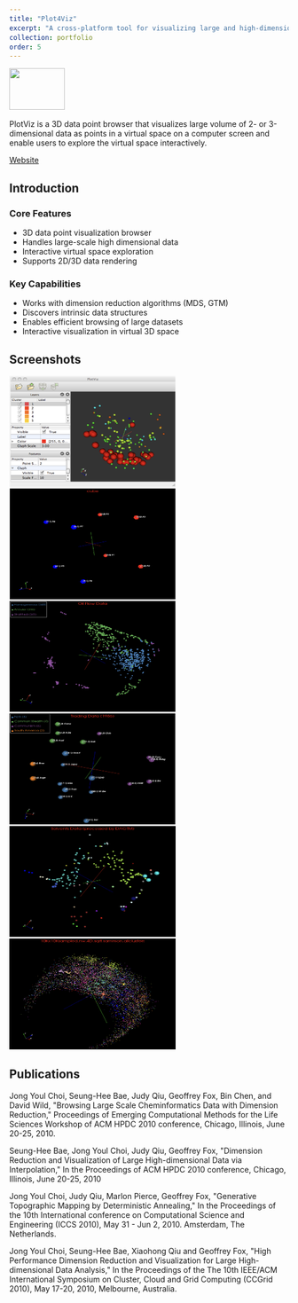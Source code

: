 ```yaml
---
title: "Plot4Viz"
excerpt: "A cross-platform tool for visualizing large and high-dimensional data.<br/><img src='/images/plotvizimg.png' width='100' height='75'>"
collection: portfolio
order: 5
---
```


<img src='/images/plotvizimg.png' width='100' height='75'>

PlotViz is a 3D data point browser that visualizes large volume of 2- or 3-dimensional data as points in a virtual space on a computer screen and enable users to explore the virtual space interactively.

[Website](http://salsahpc.indiana.edu/plotviz/index.html)

## Introduction

### Core Features
- 3D data point visualization browser
- Handles large-scale high dimensional data
- Interactive virtual space exploration
- Supports 2D/3D data rendering

### Key Capabilities
- Works with dimension reduction algorithms (MDS, GTM)
- Discovers intrinsic data structures
- Enables efficient browsing of large datasets
- Interactive visualization in virtual 3D space

## Screenshots

<img src='/images/ss1.png' width='300' height='200'>
<img src='/images/ss2.png' width='300' height='200'>
<img src='/images/ss3.png' width='300' height='200'>
<img src='/images/ss4.png' width='300' height='200'>
<img src='/images/ss5.png' width='300' height='200'>
<img src='/images/ss6.png' width='300' height='200'>

## Publications

Jong Youl Choi, Seung-Hee Bae, Judy Qiu, Geoffrey Fox, Bin Chen, and David Wild, "Browsing Large Scale Cheminformatics Data with Dimension Reduction," Proceedings of Emerging Computational Methods for the Life Sciences Workshop of ACM HPDC 2010 conference, Chicago, Illinois, June 20-25, 2010.


Seung-Hee Bae, Jong Youl Choi, Judy Qiu, Geoffrey Fox, "Dimension Reduction and Visualization of Large High-dimensional Data via Interpolation," In the Proceedings of ACM HPDC 2010 conference, Chicago, Illinois, June 20-25, 2010


Jong Youl Choi, Judy Qiu, Marlon Pierce, Geoffrey Fox, "Generative Topographic Mapping by Deterministic Annealing," In the Proceedings of the 10th International conference on Computational Science and Engineering (ICCS 2010), May 31 - Jun 2, 2010. Amsterdam, The Netherlands.


Jong Youl Choi, Seung-Hee Bae, Xiaohong Qiu and Geoffrey Fox, "High Performance Dimension Reduction and Visualization for Large High-dimensional Data Analysis," In the Proceedings of the The 10th IEEE/ACM International Symposium on Cluster, Cloud and Grid Computing (CCGrid 2010), May 17-20, 2010, Melbourne, Australia.